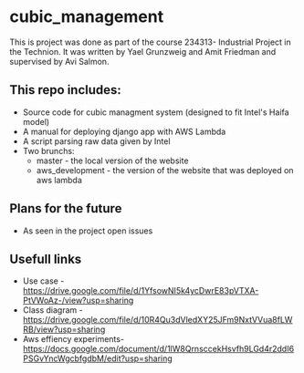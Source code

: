 # cubic_management
This is project was done as part of the course 234313- Industrial Project in the Technion.
It was written by Yael Grunzweig and Amit Friedman and supervised by Avi Salmon.
## This repo includes:
* Source code for cubic managment system (designed to fit Intel's Haifa model)
* A manual for deploying django app with AWS Lambda
* A script parsing raw data given by Intel
* Two brunchs: 
  * master - the local version of the website
  * aws_development - the version of the website that was deployed on aws lambda

## Plans for the future
* As seen in the project open issues

## Usefull links
* Use case - https://drive.google.com/file/d/1YfsowNI5k4ycDwrE83pVTXA-PtVWoAz-/view?usp=sharing
* Class diagram - https://drive.google.com/file/d/10R4Qu3dVledXY25JFm9NxtVVua8fLWRB/view?usp=sharing
* Aws effiency experiments- https://docs.google.com/document/d/1lW8QrnsccekHsvfh9LGd4r2ddI6PSGvYncWgcbfgdbM/edit?usp=sharing

